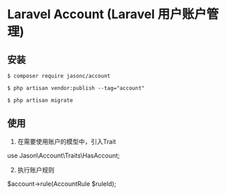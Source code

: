 # Laravel Account (Laravel 用户账户管理)

## 安装

```shell script
$ composer require jasonc/account

$ php artisan vendor:publish --tag="account"

$ php artisan migrate
```

## 使用

1. 在需要使用账户的模型中，引入Trait

use Jason\Account\Traits\HasAccount;

2. 执行账户规则

$account->rule(AccountRule $ruleId);

